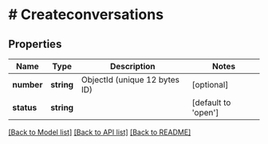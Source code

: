 # # Createconversations

## Properties

Name | Type | Description | Notes
------------ | ------------- | ------------- | -------------
**number** | **string** | ObjectId (unique 12 bytes ID) | [optional]
**status** | **string** |  | [default to 'open']

[[Back to Model list]](../../README.md#models) [[Back to API list]](../../README.md#endpoints) [[Back to README]](../../README.md)
